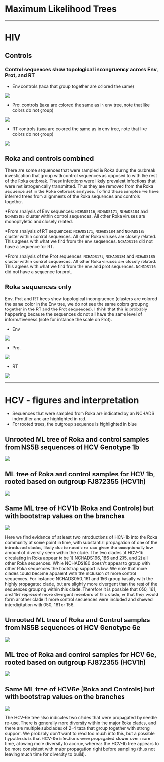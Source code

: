 # Maximum Likelihood Trees

-------------------------------------

# HIV

## Controls

### Control sequences show topological incongruency across Env, Prot, and RT

* Env controls (taxa that group together are colored the same)

![](HIV_env_prot_RT/control_envML_COLORED.png)

* Prot controls (taxa are colored the same as in env tree, note that like colors do not group)

![](HIV_env_prot_RT/control_protML_COLORED.png)

* RT controls (taxa are colored the same as in env tree, note that like colors do not group)

![](HIV_env_prot_RT/control_RT_ML_COLORED.png)


## Roka and controls combined

There are some sequences that were sampled in Roka during the outbreak investigation that group with control sequences as opposed to with the rest of the Roka outbreak. These infections were likely prevalent infections that were not iatrogenically transmitted. Thus they are removed from the Roka sequence set in the Roka outbreak analyses. To find these samples we have inferred trees from alignments of the Roka sequences and controls together.

*From analysis of Env sequences: `NCHADS116`, `NCHADS171`, `NCHADS184` and `NCHADS185` cluster within control sequences. All other Roka viruses are monophyletic and closely related.

*From analysis of RT sequences: `NCHADS171`, `NCHADS184` and `NCHADS185` cluster within control sequences. All other Roka viruses are closely related. This agrees with what we find from the env sequences. `NCHADS116` did not have a sequence for RT.

*From analysis of the Prot sequences:  `NCHADS171`, `NCHADS184` and `NCHADS185` cluster within control sequences. All other Roka viruses are closely related. This agrees with what we find from the env and prot sequences. `NCHADS116` did not have a sequence for prot.

## Roka sequences only

Env, Prot and RT trees show topological incongruence (clusters are colored the same color in the Env tree, we do not see the same colors grouping together in the RT and the Prot sequences). I think that this is probably happening because the sequences do not all have the same level of informativeness (note for instance the scale on Prot).

* Env

![](HIV_env_prot_RT/Env_Roka_ML_colored.png)

* Prot

![](HIV_env_prot_RT/Prot_Roka_ML_colored.png)

* RT

![](HIV_env_prot_RT/RT_Roka_ML_colored.png)

---------------------------------------------------------

# HCV - figures and interpretation

* Sequences that were sampled from Roka are indicated by an NCHADS indentifier and are highlighted in red.
* For rooted trees, the outgroup sequence is highlighted in blue

## Unrooted ML tree of Roka and control samples from NS5B sequences of HCV Genotype 1b
![](HCV/HCV1b_Unrooted.png)

## ML tree of Roka and control samples for HCV 1b, rooted based on outgroup FJ872355 (HCV1h)
![](HCV/HCV1b_1hOUT_ML.png)

## Same ML tree of HCV1b (Roka and Controls) but with bootstrap values on the branches
![](HCV/HCV1b_1hOUT_bootstrapped.png)

Here we find evidence of at least two introductions of HCV-1b into the Roka community at some point in time, with substantial propagation of one of the introduced clades, likely due to needle re-use given the exceptionally low amount of diversity seen within the clade. The two clades of HCV-1b circulating in Roka appear to be 1) NCHADS196, 186 and 235, and 2) all other Roka sequences. While NCHADS180 doesn't appear to group with other Roka sequences the bootstrap support is low. We note that more clades could become apparent with the inclusion of more control sequences. For instance NCHADS050, 161 and 156 group basally with the highly propagated clade, but are slightly more divergent than the rest of the sequences grouping within this clade. Therefore it is possible that 050, 161, and 156 represent more divergent members of this clade, or that they would form another clade if more control sequences were included and showed interdigitation with 050, 161 or 156. 

## Unrooted ML tree of Roka and Control samples from NS5B sequences of HCV Genotype 6e
![](HCV/HCV6e_Unrooted.png)

## ML tree of Roka and control samples for HCV 6e, rooted based on outgroup FJ872355 (HCV1h)
![](HCV/HCV6e_1hOUT_ML.png)

## Same ML tree of HCV6e (Roka and Controls) but with bootstrap values on the branches
![](HCV/HCV6e_1hOUT_bootstrapped.png)

The HCV-6e tree also indicates two clades that were propagated by needle re-use. There is generally more diversity within the major Roka clades, and there are multiple subclades of 2-4 taxa that group together with strong support. We probably don't want to read too much into this, but a possible hypothesis is that HCV-6e infections were propagated slower over more time, allowing more diversity to accrue, whereas the HCV-1b tree appears to be more consistent with major propagation right before sampling (thus not leaving much time for diversity to build).